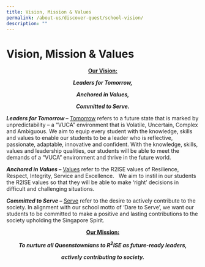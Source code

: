 ```yaml
---
title: Vision, Mission & Values
permalink: /about-us/discover-quest/school-vision/
description: ""
---
```

Vision, Mission & Values
========================
<center>

<u>**Our Vision:**</u>


_**Leaders for Tomorrow,**_

_**Anchored in Values,**_

_**Committed to Serve.**_
	
	
</center>



**_Leaders for Tomorrow –_** <u>Tomorrow</u> refers to a future state that is marked by unpredictability – a “VUCA” environment that is Volatile, Uncertain, Complex and Ambiguous. We aim to equip every student with the knowledge, skills and values to enable our students to be a leader who is reflective, passionate, adaptable, innovative and confident. With the knowledge, skills, values and leadership qualities, our students will be able to meet the demands of a “VUCA” environment and thrive in the future world.  

**_Anchored in Values –_** <u>Values</u> refer to the R2ISE values of Resilience, Respect, Integrity, Service and Excellence.   We aim to instil in our students the R2ISE values so that they will be able to make ‘right’ decisions in difficult and challenging situations.

**_Committed to Serve –_** <u>Serve</u> refer to the desire to actively contribute to the society. In alignment with our school motto of ‘Dare to Serve’, we want our students to be committed to make a positive and lasting contributions to the society upholding the Singapore Spirit.

<center>

**<u>Our Mission:</u>**


_**To nurture all Queenstownians to R<sup>2</sup>ISE as future-ready leaders,**_

_**actively contributing to society.**_
	
	
</center>